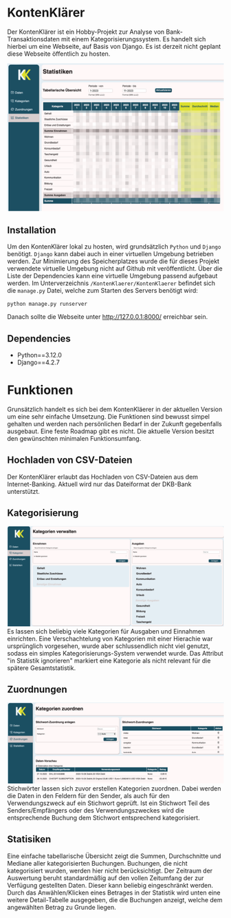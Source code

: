 # KontenKlärer
Der KontenKlärer ist ein Hobby-Projekt zur Analyse von Bank-Transaktionsdaten mit einem Kategorisierungssystem. Es handelt sich hierbei um eine Webseite, auf Basis von Django. Es ist derzeit nicht geplant diese Webseite öffentlich zu hosten. 

![screenshot](screenshots/screenshot1.png)

## Installation
Um den KontenKlärer lokal zu hosten, wird grundsätzlich `Python` und `Django` benötigt. `Django` kann dabei auch in einer virtuellen Umgebung betrieben werden. Zur Minimierung des Speicherplatzes wurde die für dieses Projekt verwendete virtuelle Umgebung nicht auf Github mit veröffentlicht. Über die Liste der Dependencies kann eine virtuelle Umgebung passend aufgebaut werden.
Im Unterverzeichnis `/KontenKlaerer/KontenKlaerer` befindet sich die `manage.py` Datei, welche zum Starten des Servers benötigt wird:

```
python manage.py runserver
```
Danach sollte die Webseite unter http://127.0.0.1:8000/ erreichbar sein.

## Dependencies
* Python==3.12.0
* Django==4.2.7

# Funktionen
Grunsätzlich handelt es sich bei dem KontenKläerer in der aktuellen Version um eine sehr einfache Umsetzung. Die Funktionen sind bewusst simpel gehalten und werden nach persönlichen Bedarf in der Zukunft gegebenfalls ausgebaut. Eine feste Roadmap gibt es nicht. Die aktuelle Version besitzt den gewünschten minimalen Funktionsumfang.

## Hochladen von CSV-Dateien
Der KontenKlärer erlaubt das Hochladen von CSV-Dateien aus dem Internet-Banking. Aktuell wird nur das Dateiformat der DKB-Bank unterstützt. 

## Kategorisierung
![screenshot](screenshots/screenshot2.png)
Es lassen sich beliebig viele Kategorien für Ausgaben und Einnahmen einrichten. Eine Verschachtelung von Kategorien mit einer Hierachie war ursprünglich vorgesehen, wurde aber schlussendlich nicht viel genutzt, sodass ein simples Kategorisierungs-System verwendet wurde. Das Attribut "in Statistik ignorieren" markiert eine Kategorie als nicht relevant für die spätere Gesamtstatistik. 

## Zuordnungen
![screenshot](screenshots/screenshot3.png)
Stichwörter lassen sich zuvor erstellen Kategorien zuordnen. Dabei werden die Daten in den Feldern für den Sender, als auch für den Verwendungszweck auf ein Stichwort geprüft. Ist ein Stichwort Teil des Senders/Empfängers oder des Verwendungszweckes wird die entsprechende Buchung dem Stichwort entsprechend kategorisiert.

## Statisiken
Eine einfache tabellarische Übersicht zeigt die Summen, Durchschnitte und Mediane aller kategorisierten Buchungen. Buchungen, die nicht kategorisiert wurden, werden hier nicht berücksichtigt. Der Zeitraum der Auswertung beruht standardmäßig auf den vollen Zeitumfang der zur Verfügung gestellten Daten. Dieser kann beliebig eingeschränkt werden.
Durch das Anwählen/Klicken eines Betrages in der Statistik wird unten eine weitere Detail-Tabelle ausgegeben, die die Buchungen anzeigt, welche dem angewählten Betrag zu Grunde liegen.
